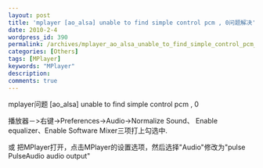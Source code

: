 ```yaml
---
layout: post
title: 'mplayer [ao_alsa] unable to find simple control pcm , 0问题解决'
date: 2010-2-4
wordpress_id: 390
permalink: /archives/mplayer_ao_alsa_unable_to_find_simple_control_pcm_0_solve_the_problem.html
categories: [Others]
tags: [MPlayer]
keywords: "MPlayer"
description: 
comments: true
---
```


mplayer问题 [ao_alsa] unable to find simple control pcm , 0

播放器－>右键->Preferences->Audio->Normalize Sound、 Enable equalizer、Enable Software Mixer三项打上勾选中.

或
把MPlayer打开，点击MPlayer的设置选项，然后选择"Audio"修改为"pulse PulseAudio audio output"
